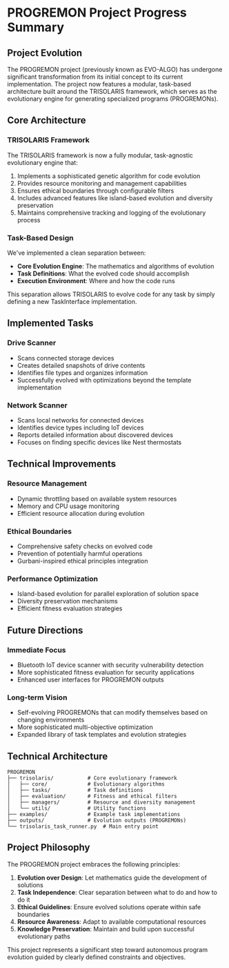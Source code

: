 # PROGREMON Project Progress Summary

## Project Evolution

The PROGREMON project (previously known as EVO-ALGO) has undergone significant transformation from its initial concept to its current implementation. The project now features a modular, task-based architecture built around the TRISOLARIS framework, which serves as the evolutionary engine for generating specialized programs (PROGREMONs).

## Core Architecture

### TRISOLARIS Framework
The TRISOLARIS framework is now a fully modular, task-agnostic evolutionary engine that:
1. Implements a sophisticated genetic algorithm for code evolution
2. Provides resource monitoring and management capabilities
3. Ensures ethical boundaries through configurable filters
4. Includes advanced features like island-based evolution and diversity preservation
5. Maintains comprehensive tracking and logging of the evolutionary process

### Task-Based Design
We've implemented a clean separation between:
- **Core Evolution Engine**: The mathematics and algorithms of evolution
- **Task Definitions**: What the evolved code should accomplish
- **Execution Environment**: Where and how the code runs

This separation allows TRISOLARIS to evolve code for any task by simply defining a new TaskInterface implementation.

## Implemented Tasks

### Drive Scanner
- Scans connected storage devices
- Creates detailed snapshots of drive contents
- Identifies file types and organizes information
- Successfully evolved with optimizations beyond the template implementation

### Network Scanner
- Scans local networks for connected devices
- Identifies device types including IoT devices
- Reports detailed information about discovered devices
- Focuses on finding specific devices like Nest thermostats

## Technical Improvements

### Resource Management
- Dynamic throttling based on available system resources
- Memory and CPU usage monitoring
- Efficient resource allocation during evolution

### Ethical Boundaries
- Comprehensive safety checks on evolved code
- Prevention of potentially harmful operations
- Gurbani-inspired ethical principles integration

### Performance Optimization
- Island-based evolution for parallel exploration of solution space
- Diversity preservation mechanisms
- Efficient fitness evaluation strategies

## Future Directions

### Immediate Focus
- Bluetooth IoT device scanner with security vulnerability detection
- More sophisticated fitness evaluation for security applications
- Enhanced user interfaces for PROGREMON outputs

### Long-term Vision
- Self-evolving PROGREMONs that can modify themselves based on changing environments
- More sophisticated multi-objective optimization
- Expanded library of task templates and evolution strategies

## Technical Architecture

```
PROGREMON
├── trisolaris/           # Core evolutionary framework
│   ├── core/             # Evolutionary algorithms
│   ├── tasks/            # Task definitions
│   ├── evaluation/       # Fitness and ethical filters
│   ├── managers/         # Resource and diversity management
│   └── utils/            # Utility functions
├── examples/             # Example task implementations
├── outputs/              # Evolution outputs (PROGREMONs)
└── trisolaris_task_runner.py  # Main entry point
```

## Project Philosophy

The PROGREMON project embraces the following principles:
1. **Evolution over Design**: Let mathematics guide the development of solutions
2. **Task Independence**: Clear separation between what to do and how to do it
3. **Ethical Guidelines**: Ensure evolved solutions operate within safe boundaries
4. **Resource Awareness**: Adapt to available computational resources
5. **Knowledge Preservation**: Maintain and build upon successful evolutionary paths

This project represents a significant step toward autonomous program evolution guided by clearly defined constraints and objectives. 